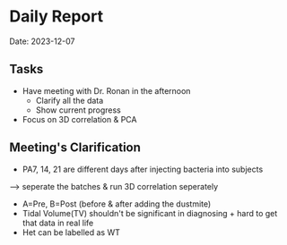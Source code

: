 # Daily Report

Date: 2023-12-07

## Tasks

- Have meeting with Dr. Ronan in the afternoon
  - Clarify all the data
  - Show current progress
- Focus on 3D correlation & PCA

## Meeting's Clarification

- PA7, 14, 21 are different days after injecting bacteria into subjects

--> seperate the batches & run 3D correlation seperately

- A=Pre, B=Post (before & after adding the dustmite)
- Tidal Volume(TV) shouldn't be significant in diagnosing + hard to get that data in real life
- Het can be labelled as WT
